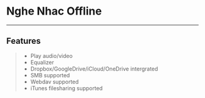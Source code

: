 # Nghe Nhac Offline
---
## Features
> - Play audio/video
> - Equalizer
> - Dropbox/GoogleDrive/iCloud/OneDrive intergrated
> - SMB supported
> - Webdav supported
> - iTunes filesharing supported
